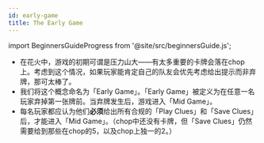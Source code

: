 ```yaml
---
id: early-game
title: The Early Game
---
```


import BeginnersGuideProgress from '@site/src/beginnersGuide.js';

<BeginnersGuideProgress id="early-game" />

- 在花火中，游戏的初期可谓是压力山大——有太多重要的卡牌会落在chop上。考虑到这个情况，如果玩家能肯定自己的队友会优先考虑给出提示而非弃牌，那可太棒了。
- 我们将这个概念命名为「Early Game」。「Early Game」被定义为在任意一名玩家弃掉第一张牌前。当弃牌发生后，游戏进入「Mid Game」。
- 每名玩家都应认为他们**必须**给出所有合规的「Play Clues」和「Save Clues」后，才能进入「Mid Game」。（chop中还没有卡牌，但「Save Clues」仍然需要给到那些在chop的5，以及chop上独一的2。）
